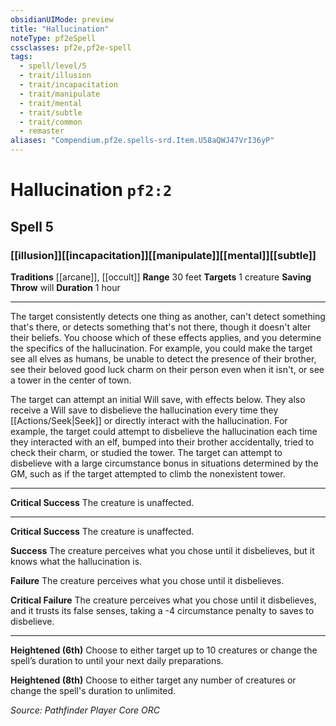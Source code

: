```yaml
---
obsidianUIMode: preview
title: "Hallucination"
noteType: pf2eSpell
cssclasses: pf2e,pf2e-spell
tags:
  - spell/level/5
  - trait/illusion
  - trait/incapacitation
  - trait/manipulate
  - trait/mental
  - trait/subtle
  - trait/common
  - remaster
aliases: "Compendium.pf2e.spells-srd.Item.U58aQWJ47VrI36yP" 
---
```

# Hallucination  `pf2:2`  
## Spell 5
### [[illusion]][[incapacitation]][[manipulate]][[mental]][[subtle]]
**Traditions** [[arcane]], [[occult]]
**Range** 30 feet
**Targets** 1 creature
**Saving Throw**  will
**Duration** 1 hour
* * * 
The target consistently detects one thing as another, can't detect something that's there, or detects something that's not there, though it doesn't alter their beliefs. You choose which of these effects applies, and you determine the specifics of the hallucination. For example, you could make the target see all elves as humans, be unable to detect the presence of their brother, see their beloved good luck charm on their person even when it isn't, or see a tower in the center of town.

The target can attempt an initial Will save, with effects below. They also receive a Will save to disbelieve the hallucination every time they [[Actions/Seek|Seek]] or directly interact with the hallucination. For example, the target could attempt to disbelieve the hallucination each time they interacted with an elf, bumped into their brother accidentally, tried to check their charm, or studied the tower. The target can attempt to disbelieve with a large circumstance bonus in situations determined by the GM, such as if the target attempted to climb the nonexistent tower.

* * *

**Critical Success** The creature is unaffected.

* * *

**Critical Success** The creature is unaffected.

**Success** The creature perceives what you chose until it disbelieves, but it knows what the hallucination is.

**Failure** The creature perceives what you chose until it disbelieves.

**Critical Failure** The creature perceives what you chose until it disbelieves, and it trusts its false senses, taking a -4 circumstance penalty to saves to disbelieve.

* * *

**Heightened (6th)** Choose to either target up to 10 creatures or change the spell’s duration to until your next daily preparations.

**Heightened (8th)** Choose to either target any number of creatures or change the spell's duration to unlimited.

*Source: Pathfinder Player Core*
*ORC*